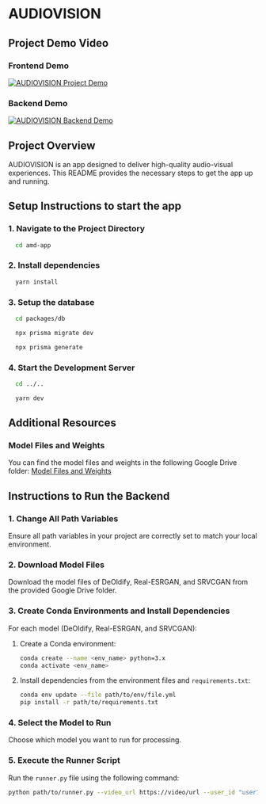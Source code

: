 # AUDIOVISION
## Project Demo Video

### Frontend Demo
[![AUDIOVISION Project Demo](https://img.youtube.com/vi/LwMpplrd3tk/0.jpg)](https://www.youtube.com/watch?v=LwMpplrd3tk)

### Backend Demo
[![AUDIOVISION Backend Demo](https://img.youtube.com/vi/IraxSfBxlTI/0.jpg)](https://www.youtube.com/watch?v=IraxSfBxlTI)

## Project Overview
AUDIOVISION is an app designed to deliver high-quality audio-visual experiences. This README provides the necessary steps to get the app up and running.

## Setup Instructions to start the app

### 1. Navigate to the Project Directory
```bash
  cd amd-app
```

### 2. Install dependencies
```bash
  yarn install
```

### 3. Setup the database
```bash
  cd packages/db
```
```bash
  npx prisma migrate dev
```
```bash
  npx prisma generate
```

### 4. Start the Development Server
```bash
  cd ../..
```
```bash
  yarn dev
```

## Additional Resources

### Model Files and Weights
You can find the model files and weights in the following Google Drive folder:
[Model Files and Weights](https://drive.google.com/drive/folders/12SiKDXkfB8ceBfgPLmSNn2_adk8nkJl9?usp=sharing)

## Instructions to Run the Backend

### 1. Change All Path Variables
Ensure all path variables in your project are correctly set to match your local environment.

### 2. Download Model Files
Download the model files of DeOldify, Real-ESRGAN, and SRVCGAN from the provided Google Drive folder.

### 3. Create Conda Environments and Install Dependencies
For each model (DeOldify, Real-ESRGAN, and SRVCGAN):
1. Create a Conda environment:
    ```bash
    conda create --name <env_name> python=3.x
    conda activate <env_name>
    ```
2. Install dependencies from the environment files and `requirements.txt`:
    ```bash
    conda env update --file path/to/env/file.yml
    pip install -r path/to/requirements.txt
    ```

### 4. Select the Model to Run
Choose which model you want to run for processing.

### 5. Execute the Runner Script
Run the `runner.py` file using the following command:
```bash
python path/to/runner.py --video_url https://video/url --user_id "user1924"
```
